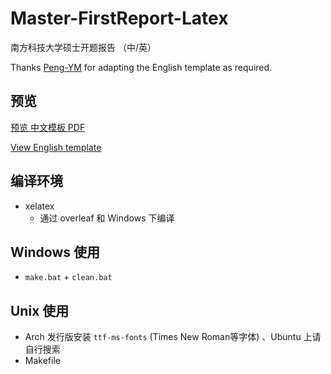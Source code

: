 # Master-FirstReport-Latex

南方科技大学硕士开题报告 （中/英）

Thanks [Peng-YM](https://github.com/Peng-YM) for adapting the English template as required.

## 预览

[预览 中文模板 PDF](./main-cn.pdf)

[View English template](./main-en.pdf)

## 编译环境

* xelatex
  * 通过 overleaf 和 Windows 下编译

## Windows 使用

* `make.bat` + `clean.bat`

## Unix 使用

* Arch 发行版安装 `ttf-ms-fonts` (Times New Roman等字体) 、Ubuntu 上请自行搜索
* Makefile